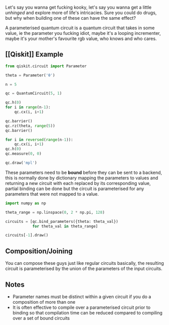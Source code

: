 Let's say you wanna get fucking kooky, let's say you wanna get a little *unhinged* and explore more of life's intricacies. Sure you could do drugs, but why when building one of these can have the same effect?

A parameterised quantum circuit is a quantum circuit that takes in some value, ie the parameter you fucking idiot, maybe it's a looping incrementer, maybe it's your mother's favourite rgb value, who knows and who cares.

## [[Qiskit]] Example

```python
from qiskit.circuit import Parameter

theta = Parameter('θ')

n = 5

qc = QuantumCircuit(5, 1)

qc.h(0)
for i in range(n-1):
    qc.cx(i, i+1)

qc.barrier()
qc.rz(theta, range(5))
qc.barrier()

for i in reversed(range(n-1)):
    qc.cx(i, i+1)
qc.h(0)
qc.measure(0, 0)

qc.draw('mpl')
```

These parameters need to be __bound__ before they can be sent to a backend, this is normally done by dictionary mapping the parameters to values and returning a new circuit with each replaced by its corresponding value, partial binding can be done but the circuit is parameterised for any parameters that were not mapped to a value.

```python
import numpy as np

theta_range = np.linspace(0, 2 * np.pi, 128)

circuits = [qc.bind_parameters({theta: theta_val})
            for theta_val in theta_range]

circuits[-1].draw()
```

## Composition/Joining

You can compose these guys just like regular circuits basically, the resulting circuit is parameterised by the union of the parameters of the input circuits.

## Notes
- Parameter names must be distinct within a given circuit if you do a composition of more than one
- It is often effective to compile over a parameterised circuit prior to binding so that compilation time can be reduced compared to compiling over a set of bound circuits
